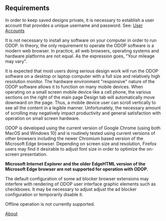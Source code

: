 ## Requirements

In order to keep saved designs private, it is necessary to establish a user account that provides
a unique username and password.
See: [User Accounts](userAccounts)   

It is not necessary to install any software on your computer in order to run ODOP.
In theory, the only requirement to operate the ODOP software is a modern web browser.
In practice, all web browsers, operating systems and hardware platforms are not equal.
As the expression goes, "Your mileage may vary".   

It is expected that most users doing serious design work will run the ODOP software on a
desktop or laptop computer with a full size and relatively high resolution monitor. 
The hardware environment "responsive" nature of the ODOP software allows 
it to function on many mobile devices.
When operating on a small screen mobile device like a cell phone, 
the various sections on the right of the main page Design tab will automatically 
move downward on the page.
Thus, a mobile device user can scroll vertically to see all the content in 
a legible manner.
Unfortunately, the necessary amount of scrolling may negatively impact productivity and 
general satisfaction with operation on small screen hardware.

ODOP is developed using the current version of Google Chrome (using both MacOS and Windows 10)
and is routinely tested using current versions of other browsers including 
the newer Chromium based version of the Microsoft Edge browser. 
Depending on screen size and resolution, 
Firefox users may find it desirable to adjust font size in order to optimize the on-screen presentation.   

**Microsoft Internet Explorer and the older EdgeHTML version of the Microsoft Edge browser are not supported for operation with ODOP.**  

The default configuration of some ad blocker browser extensions may interfere with rendering 
of ODOP user interface graphic elements such as checkboxes. 
It may be necessary to adjust adjust the ad blocker configuration or temporarily disable it.   

Offline operation is not currently supported.

[About](./)
